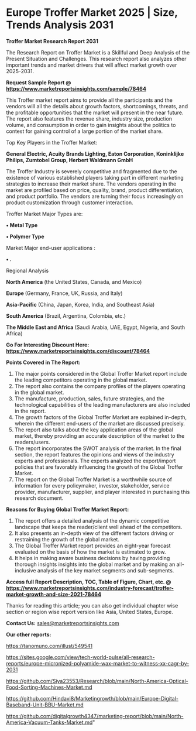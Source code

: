 # Europe Troffer Market 2025 | Size, Trends Analysis 2031

<strong>Troffer Market Research Report 2031</strong>

The Research Report on Troffer Market is a Skillful and Deep Analysis of the Present Situation and Challenges. This research report also analyzes other important trends and market drivers that will affect market growth over 2025-2031.

<strong>Request Sample Report @ <a href=https://www.marketreportsinsights.com/sample/78464>https://www.marketreportsinsights.com/sample/78464</a></strong>

This Troffer market report aims to provide all the participants and the vendors will all the details about growth factors, shortcomings, threats, and the profitable opportunities that the market will present in the near future. The report also features the revenue share, industry size, production volume, and consumption in order to gain insights about the politics to contest for gaining control of a large portion of the market share.

Top Key Players in the Troffer Market:

<strong>General Electric, Acuity Brands Lighting, Eaton Corporation, Koninklijke Philips, Zumtobel Group, Herbert Waldmann GmbH</strong>

The Troffer Industry is severely competitive and fragmented due to the existence of various established players taking part in different marketing strategies to increase their market share. The vendors operating in the market are profiled based on price, quality, brand, product differentiation, and product portfolio. The vendors are turning their focus increasingly on product customization through customer interaction.

Troffer Market Major Types are:

<strong>• Metal Type

• Polymer Type</strong>

Market Major end-user applications :

<strong>• .</strong>

Regional Analysis

</u><strong><b>North America</b></strong> (the United States, Canada, and Mexico)

<strong><b>Europe </b></strong>(Germany, France, UK, Russia, and Italy)

<strong><b>Asia-Pacific</b></strong> (China, Japan, Korea, India, and Southeast Asia)

<strong><b>South America</b></strong> (Brazil, Argentina, Colombia, etc.)

<strong><b>The Middle East and Africa</b></strong> (Saudi Arabia, UAE, Egypt, Nigeria, and South Africa)

<strong>Go For Interesting Discount Here: <a href=https://www.marketreportsinsights.com/discount/78464>https://www.marketreportsinsights.com/discount/78464</a></strong>

<strong>Points Covered in The Report:</strong>
<ol>
  <li>The major points considered in the Global Troffer Market report include the leading competitors operating in the global market.</li>
  <li>The report also contains the company profiles of the players operating in the global market.</li>
  <li>The manufacture, production, sales, future strategies, and the technological capabilities of the leading manufacturers are also included in the report.</li>
  <li>The growth factors of the Global Troffer Market are explained in-depth, wherein the different end-users of the market are discussed precisely.</li>
  <li>The report also talks about the key application areas of the global market, thereby providing an accurate description of the market to the readers/users.</li>
  <li>The report incorporates the SWOT analysis of the market. In the final section, the report features the opinions and views of the industry experts and professionals. The experts analyzed the export/import policies that are favorably influencing the growth of the Global Troffer Market.</li>
  <li>The report on the Global Troffer Market is a worthwhile source of information for every policymaker, investor, stakeholder, service provider, manufacturer, supplier, and player interested in purchasing this research document.</li>
</ol>
<strong>Reasons for Buying Global Troffer Market Report:</strong>

<ol>
  <li>The report offers a detailed analysis of the dynamic competitive landscape that keeps the reader/client well ahead of the competitors.</li>
  <li>It also presents an in-depth view of the different factors driving or restraining the growth of the global market.</li>
  <li>The Global Troffer Market report provides an eight-year forecast evaluated on the basis of how the market is estimated to grow.</li>
  <li>It helps in making aware business decisions by having providing thorough insights insights into the global market and by making an all-inclusive analysis of the key market segments and sub-segments.</li>
</ol>
<strong>Access full Report Description, TOC, Table of Figure, Chart, etc. @ <a href=https://www.marketreportsinsights.com/industry-forecast/troffer-market-growth-and-size-2021-78464>https://www.marketreportsinsights.com/industry-forecast/troffer-market-growth-and-size-2021-78464</a></strong>


Thanks for reading this article; you can also get individual chapter wise section or region wise report version like Asia, United States, Europe.

<strong>Contact Us:</strong>
sales@marketreportsinsights.com

<strong>Our other reports:</strong>

<a href=https://tanomuno.com/illust/549541>https://tanomuno.com/illust/549541</a>

<a href=https://sites.google.com/view/tech-world-pulse/all-research-reports/europe-micronized-polyamide-wax-market-to-witness-xx-cagr-by-2031>https://sites.google.com/view/tech-world-pulse/all-research-reports/europe-micronized-polyamide-wax-market-to-witness-xx-cagr-by-2031</a>

<a href=https://github.com/Siya23553/Research/blob/main/North-America-Optical-Food-Sorting-Machines-Market.md>https://github.com/Siya23553/Research/blob/main/North-America-Optical-Food-Sorting-Machines-Market.md</a>

<a href=https://github.com/Hindavi8/Marketingrowth/blob/main/Europe-Digital-Baseband-Unit-BBU-Market.md>https://github.com/Hindavi8/Marketingrowth/blob/main/Europe-Digital-Baseband-Unit-BBU-Market.md</a>

<a href=https://github.com/digitalgrowth4347/marketing-report/blob/main/North-America-Vacuum-Tanks-Market.md>https://github.com/digitalgrowth4347/marketing-report/blob/main/North-America-Vacuum-Tanks-Market.md</a>"
